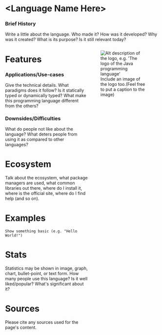 # \<Language Name Here\>
### Brief History
Write a little about the language. Who made it? How was it developed? Why was it created? What is its purpose? Is it still relevant today?

<figure style="float: right; width:30%; height:50%; object-fit:contain;">
<img src="https://upload.wikimedia.org/wikipedia/de/e/e1/Java-Logo.svg" alt="Alt description of the logo, e.g. 'The logo of the Java programming language'">
<figcaption>Include an image of the logo too.(Feel free to put a caption to the image)</figcaption>
</figure>

# Features
### Applications/Use-cases
Give the technical details. What paradigms does it follow? Is it statically typed or dynamically typed? What make this programming language different from the others?

### Downsides/Difficulties
What do people not like about the language? What deters people from using it as compared to other languages?

# Ecosystem
Talk about the ecosystem, what package managers are used, what common libraries out there,
where do I install it, where is the official site, where do I find help (and so on).

# Examples
```
Show something basic (e.g. "Hello World!")
```

# Stats
Statistics may be shown in image, graph, chart, bullet-point, or text form. How many people use this language? Is it well liked/popular? What's significant about it? 

# Sources
Please cite any sources used for the page's content.
